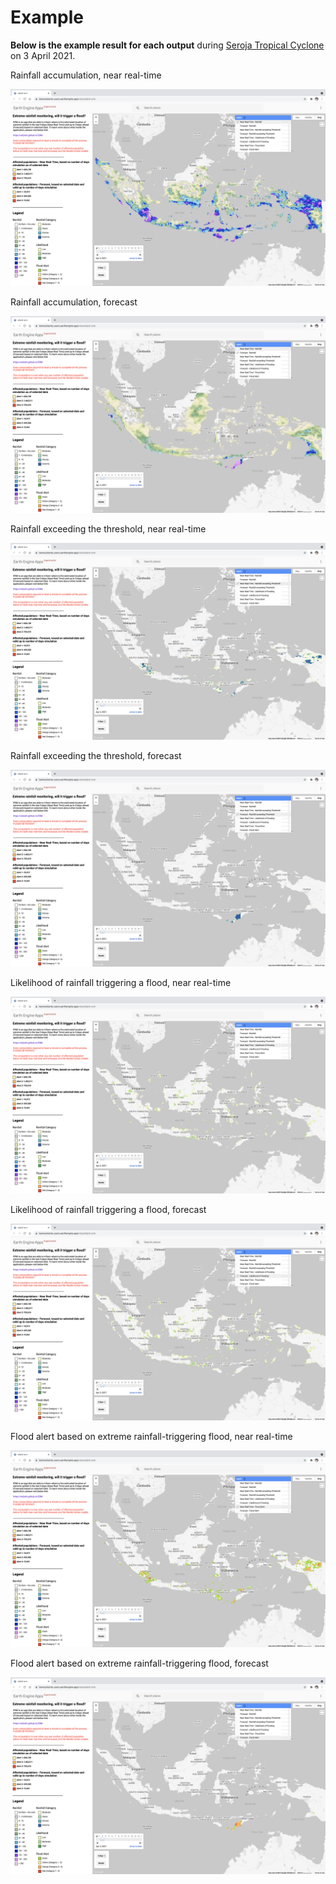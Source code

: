 # Example

**Below is the example result for each output** during [Seroja Tropical Cyclone](https://en.wikipedia.org/wiki/Cyclone_Seroja) on 3 April 2021.

Rainfall accumulation, near real-time

![ex1](./img/ex1.png)

Rainfall accumulation, forecast

![ex2](./img/ex2.png)

Rainfall exceeding the threshold, near real-time

![ex3](./img/ex3.png)

Rainfall exceeding the threshold, forecast

![ex4](./img/ex4.png)

Likelihood of rainfall triggering a flood, near real-time

![ex5](./img/ex5.png)

Likelihood of rainfall triggering a flood, forecast

![ex6](./img/ex6.png)

Flood alert based on extreme rainfall-triggering flood, near real-time

![ex7](./img/ex7.png)

Flood alert based on extreme rainfall-triggering flood, forecast

![ex8](./img/ex8.png)

